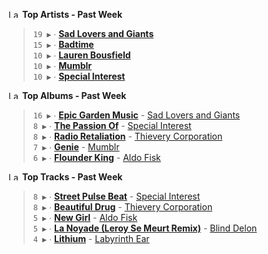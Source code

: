 <!--START_LASTFM_ARTISTS:{"period": "7day", "rows": 5}-->
<a href="https://last.fm" target="_blank"><img src="https://user-images.githubusercontent.com/17434202/215290617-e793598d-d7c9-428f-9975-156db1ba89cc.svg" alt="Last.fm Logo" width="18" height="13"/></a> **Top Artists - Past Week**

> `19 ▶️` ∙ **[Sad Lovers and Giants](https://www.last.fm/music/Sad+Lovers+and+Giants)**<br/>
> `15 ▶️` ∙ **[Badtime](https://www.last.fm/music/Badtime)**<br/>
> `10 ▶️` ∙ **[Lauren Bousfield](https://www.last.fm/music/Lauren+Bousfield)**<br/>
> `10 ▶️` ∙ **[Mumblr](https://www.last.fm/music/Mumblr)**<br/>
> `10 ▶️` ∙ **[Special Interest](https://www.last.fm/music/Special+Interest)**<br/>
<!--END_LASTFM_ARTISTS-->

<!--START_LASTFM_ALBUMS:{"period": "7day", "rows": 5}-->
<a href="https://last.fm" target="_blank"><img src="https://user-images.githubusercontent.com/17434202/215290617-e793598d-d7c9-428f-9975-156db1ba89cc.svg" alt="Last.fm Logo" width="18" height="13"/></a> **Top Albums - Past Week**

> `16 ▶️` ∙ **[Epic Garden Music](https://www.last.fm/music/Sad+Lovers+and+Giants/Epic+Garden+Music)** - [Sad Lovers and Giants](https://www.last.fm/music/Sad+Lovers+and+Giants)<br/>
> `8 ▶️` ∙ **[The Passion Of](https://www.last.fm/music/Special+Interest/The+Passion+Of)** - [Special Interest](https://www.last.fm/music/Special+Interest)<br/>
> `8 ▶️` ∙ **[Radio Retaliation](https://www.last.fm/music/Thievery+Corporation/Radio+Retaliation)** - [Thievery Corporation](https://www.last.fm/music/Thievery+Corporation)<br/>
> `7 ▶️` ∙ **[Genie](https://www.last.fm/music/Mumblr/Genie)** - [Mumblr](https://www.last.fm/music/Mumblr)<br/>
> `6 ▶️` ∙ **[Flounder King](https://www.last.fm/music/Aldo+Fisk/Flounder+King)** - [Aldo Fisk](https://www.last.fm/music/Aldo+Fisk)<br/>
<!--END_LASTFM_ALBUMS-->

<!--START_LASTFM_TRACKS:{"period": "7day", "rows": 5}-->
<a href="https://last.fm" target="_blank"><img src="https://user-images.githubusercontent.com/17434202/215290617-e793598d-d7c9-428f-9975-156db1ba89cc.svg" alt="Last.fm Logo" width="18" height="13"/></a> **Top Tracks - Past Week**

> `8 ▶️` ∙ **[Street Pulse Beat](https://www.last.fm/music/Special+Interest/_/Street+Pulse+Beat)** - [Special Interest](https://www.last.fm/music/Special+Interest)<br/>
> `8 ▶️` ∙ **[Beautiful Drug](https://www.last.fm/music/Thievery+Corporation/_/Beautiful+Drug)** - [Thievery Corporation](https://www.last.fm/music/Thievery+Corporation)<br/>
> `5 ▶️` ∙ **[New Girl](https://www.last.fm/music/Aldo+Fisk/_/New+Girl)** - [Aldo Fisk](https://www.last.fm/music/Aldo+Fisk)<br/>
> `5 ▶️` ∙ **[La Noyade (Leroy Se Meurt Remix)](https://www.last.fm/music/Blind+Delon/_/La+Noyade+(Leroy+Se+Meurt+Remix))** - [Blind Delon](https://www.last.fm/music/Blind+Delon)<br/>
> `4 ▶️` ∙ **[Lithium](https://www.last.fm/music/Labyrinth+Ear/_/Lithium)** - [Labyrinth Ear](https://www.last.fm/music/Labyrinth+Ear)<br/>
<!--END_LASTFM_TRACKS-->